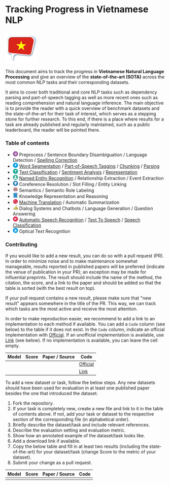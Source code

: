 # Tracking Progress in Vietnamese NLP 

![](resources/icon.png)

This document aims to track the progress in **Vietnamese Natural Language Processing** and give an overview of the **state-of-the-art (SOTA)** across the most common NLP tasks and their corresponding datasets.

It aims to cover both traditional and core NLP tasks such as dependency parsing and part-of-speech tagging as well as more recent ones such as reading comprehension and natural language inference. The main objective is to provide the reader with a quick overview of benchmark datasets and the state-of-the-art for their task of interest, which serves as a stepping stone for further research. To this end, if there is a place where results for a task are already published and regularly maintained, such as a public leaderboard, the reader will be pointed there.

### Table of contents

* ![](resources/preprocess_1.png) Preprocess / Sentence Boundary Disambiguation / Language Detection / [Spelling Correction](tasks/spelling_correction.md)
* ![](resources/tagging.png) [Word Segmentation](tasks/word_segmentation.md) / [Part-of-Speech Tagging](tasks/part_of_speech_tagging.md) / [Chunking](tasks/chunking.md) / [Parsing](tasks/parsing.md)
* ![](resources/classification.png) [Text Classification](tasks/text_classification.md) / [Sentiment Analysis](tasks/sentiment_analysis.md) / [Representation](tasks/representation.md)
* ![](resources/ner.png) [Named Entity Recognition](tasks/named_entity_recognition.md) / Relationship Extraction / Event Extraction
* ![](resources/entity_linking.png) Coreference Resolution / Slot Filling / Entity Linking
* ![](resources/semantic.png) Semantics / Semantic Role Labeling
* ![](resources/book.png) Knowledge Representation and Reasoning
* ![](resources/translation.png) [Machine Translation](tasks/machine_translation.md) / Automatic Summarization
* ![](resources/chatbot.png) Dialog Systems and Chatbots / Language Generation / Question Answering 
* ![](resources/speak.png) [Automatic Speech Recognition](tasks/automatic_speech_recognition.md) / [Text To Speech](tasks/text_to_speech.md) / [Speech Classification](tasks/speech_classification.md)
* ![](resources/ocr.png) Optical Text Recognition

### Contributing

If you would like to add a new result, you can do so with a pull request (PR). 
In order to minimize noise and to make maintenance somewhat manageable, results reported
in published papers will be preferred (indicate the venue of publication in your PR);
an exception may be made for influential preprints. The result should include the name
of the method, the citation, the score, and a link to the paper and should be added
so that the table is sorted (with the best result on top).

If your pull request contains a new result, please make sure that "new result" appears
somewhere in the title of the PR. This way, we can track which tasks are the most
active and receive the most attention.

In order to make reproduction easier, we recommend to add a link to an implementation 
to each method if available. You can add a `Code` column (see below) to the table if it does not exist.
In the `Code` column, indicate an official implementation with [Official](http://link_to_implementation).
If an unofficial implementation is available, use [Link](http://link_to_implementation) (see below).
If no implementation is available, you can leave the cell empty.

| Model           | Score  |  Paper / Source | Code | 
| ------------- | :-----:| --- | --- | 
| |  |  | [Official](http://link_to_implementation) | 
| |  |  | [Link](http://link_to_implementation) |

To add a new dataset or task, follow the below steps. Any new datasets
should have been used for evaluation in at least one published paper besides 
the one that introduced the dataset.

1. Fork the repository.
2. If your task is completely new, create a new file and link to it in the table of contents above.
If not, add your task or dataset to the respective section of the corresponding file (in alphabetical order).
3. Briefly describe the dataset/task and include relevant references. 
4. Describe the evaluation setting and evaluation metric.
5. Show how an annotated example of the dataset/task looks like.
6. Add a download link if available.
7. Copy the below table and fill in at least two results (including the state-of-the-art)
  for your dataset/task (change Score to the metric of your dataset).
8. Submit your change as a pull request.
  
| Model           | Score  |  Paper / Source | Code | 
| ------------- | :-----:| --- | --- | 
|  |  |  | | 

